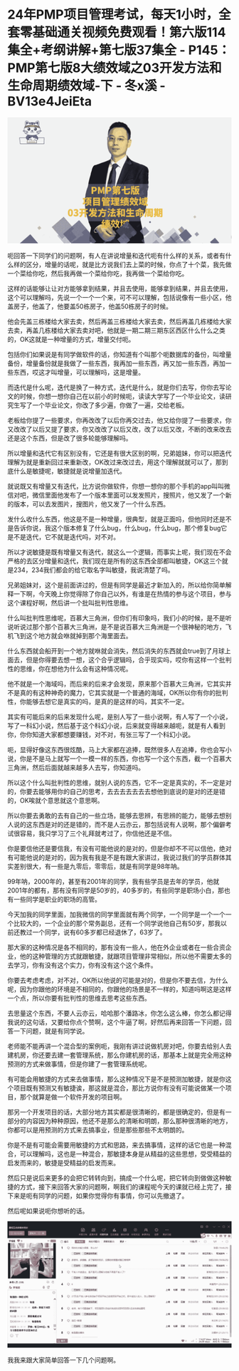 # 24年PMP项目管理考试，每天1小时，全套零基础通关视频免费观看！第六版114集全+考纲讲解+第七版37集全 - P145：PMP第七版8大绩效域之03开发方法和生命周期绩效域-下 - 冬x溪 - BV13e4JeiEta

![](img/9d0584da3ee8ae4b836b694d0608b30e_0.png)

呃回答一下同学们的问题啊，有人在讲说增量和迭代呃有什么样的关系，或者有什么样的区分，增量的话呢，就是比方说我们去上菜的时候，你点了十个菜，我先做一个菜给你吃，然后我再做一个菜给你吃，我再做一个菜给你吃。

这样的话能够让让对方能够拿到结果，并且去使用，能够拿到结果，并且去使用，这个可以理解吗，先说一个一个一个来，可不可以理解，包括说像有一些小区，他盖房子，他盖了，他要盖50栋房子，他盖50栋房子的时候。

他会先盖三栋楼给大家去卖，然后再盖三栋楼给大家去卖，然后再盖几栋楼给大家去卖，再盖几栋楼给大家去卖对吧，他就是一期二期三期东区西区什么什么之类的，OK这就是一种增量的方式，增量交付呃。

包括你们如果说是有同学做软件的话，你知道有个叫那个呃数据库的备份，叫增量备份，增量备份就是我做了一些东西，我再加一些东西，再又加一些东西，再加一些东西，哎这才叫增量，可以理解吗，这是增量。

而迭代是什么呢，迭代是换了一种方式，迭代是什么，就是你们去写，你你去写论文的时候，你想一想你自己在以前小的时候呃，读读大学写了一个毕业论文，读研究生写了一个毕业论文，你改了多少遍，你做了一遍，交给老板。

老板给你提了一些要求，你再改改了以后你再交过去，他又给你提了一些要求，你又改改了以后又提了要求，你又改改了以后又改，改了以后又改，不断的改来改去还是这个东西，但是改了很多轮能够理解吗。

所以增量和迭代它有区别没有，它还是有很大区别的啊，兄弟姐妹，你可以把迭代理解为就是重新回过来重新改，OK改过来改过去，用这个理解就就可以了，那到底什么是敏捷呢，敏捷就是说增量加迭代。

就说既又有增量又有迭代，比方说你做软件，你想一想你的那个手机的app叫叫微信对吧，微信里面他发布了一个版本里面可以发发照片，搜照片，他又发了一个新的版本，可以去发图片，搜图片，他又发了一个什么东西。

发什么收什么东西，他这是不是一种增量，很典型，就是正面吗，但他同时还是不是告诉你说，我这个版本修复了什么bug，什么bug，什么bug，那个修复bug它是不是迭代，它不就是迭代吗，对不对。

所以才说敏捷是既有增量又有迭代，就这么一个逻辑，而事实上呢，我们现在不会严格的去区分增量和迭代，我们现在是所有的这东西全部都叫敏捷，OK这三个就是234，234我们都会的给它取名字叫敏捷，我说清楚了吗。

兄弟姐妹对，这个是前面讲过的，但是有同学是最近才新加入的，所以给你简单解释一下啊，今天晚上你觉得除了你自己以外，有谁是在热情的参与这个项目，参与这个课程好啊，然后讲一个批叫批判性思维。

什么叫批判性思维呢，百慕大三角洲，但你们有印象吗，我们小的时候，是不是听说听说过那个那个百慕大三角洲，是不是说百慕大三角洲是一个很神秘的地方，飞机飞到这个地方就会咻就掉到那个海里面去。

什么东西就会船开到一个地方就咻就会消失，然后消失的东西就会true到了月球上面去，但是你得要去想一想，这个合乎逻辑吗，合乎现实吗，哎你有这样一个批判性的思维，你在想他为什么会有这种情况呢。

他不就是一个海域吗，而后来的后来才会发现，原来那个百慕大三角洲，它其实并不是真的有这种神奇的魔力，它其实就是一个普通的海域，OK所以你有你的批判性，你能够去想它是真实的吗，是真的是这样的吗，其实不一定。

其实有可能后来的后来发现什么呢，是别人写了一些小说啊，有人写了一个小说，写了一科幻小说，然后基于这个科幻小说，后来就变得越来越呃，就是有人看到你，你你知道大家都想要赚钱，对不对，有张三写了一个科幻小说。

呃，显得好像这东西很炫酷，马上大家都在追捧，既然很多人在追捧，你也会写小说，你是不是马上就写一个一模一样的东西，你也写一个这个东西，截一个百慕大三角洲，然后后面就越来越多人去写，你知道吗。

所以这个什么叫批判性的思维，就别人说的东西，它不一定是真实的，不一定是对的，你要去能够用你的自己的思考，去去去去去去去想他到底说的是对的还是错的，OK唉就个意思就这个意思啊。

所以你要去勇敢的去有自己的一些立场，能够去思辨，有思辨的能力，能够去想别人说的这东西是对的还是错的，而不是人云亦云，那包括说有人说啊，那个偏僻考试很容易，我只学习了三个礼拜就考过了，你信他还是不信。

你是要信他还是要信我，有没有可能他说的是对的，但是你却不不可以信他，绝对有可能他说的是对的，因为我有我是不是有跟大家讲过，我说过我们的学员群体其实差别很大，有一些是九零后，零零后，就是有同学是98年呐。

99年呐，2000年的，甚至有2001年的同学，我有些学员是去年的学员，他就2001年的都有，那有没有同学是50岁的，40多岁的，有些同学是职场小白，那也有一些同学是职业的职场的高管。

今天加我的同学里面，加我微信的同学里面就有两个同学，一个同学是一个一个一个比较大的，一个企业的那个常务副总，还有一个同学说他自己有50岁，那我以前还教过一个同学，说有60多岁都已经退休了，63岁了。

那大家的这种情况是各不相同的，那有没有一些人，他在外企业或者在一些合资企业，他的这种管理的方式就跟敏捷，就跟项目管理非常相似，所以他不需要太多的去学习，你有没有这个实力，你有没有这个这个条件。

你要去考虑考虑，对不对，OK所以他说的可能是对的，但是你不要去信，为什么呢，因为你跟他的环境是不相同的，你跟他的场景是不一样的，知道吗啊这是这样一个点，所以你要有批判性的思维去思考这些东西。

去思量这个东西，不要人云亦云，哈哈那个潘路冰，你怎么这么棒，你怎么都记得我说的这句话，又要给你点个赞啊，这个牛逼了啊，好然后再来回答一下问题，回答一下问题，就是有同学说。

老师能不能再讲一个混合型的案例呃，我刚有讲过说做机房对吧，你要去给别人去建机房，你还要去建一套管理系统，那么你建机房的话，那基本上就是完全用这种预测的方式来做事情，但是你建了一套管理系统呢。

有可能会用敏捷的方式来去做事情，那么这种情况下是不是预测加敏捷，就是你这个项目既有预测又有敏捷诶，那这就是混合，那比方说你有没有可能说做某一个项目，那个就算是做一个软件开发的项目啊。

那另一个开发项目的话，大部分地方其实都是很清晰的，都是很确定的，但是有一部分的内容因为种种原因，他还不是那么的清晰和明朗，那么那种很清晰的地方，你都可以是用预测的方式来去搞事业，但是那些那些不太明朗的。

你是不是有可能会需要用敏捷的方式和思路，来去搞事情，这样的话它也是一种混合，可以理解吗，这也是一种混合，那敏捷本身是从精益的这些思想，受受精益的启发而来的，敏捷是受精益的启发而来。

然后只是说后来更多的会把它转转向到，搞成一个什么呢，把它转向到做做这种敏捷的方式，接下来回答大家的问题啊，啊我们的课程呢今天的课就已经上完了，接下来是呃有同学的问题，如果你觉得你有事情，你可以先撤退了。

然后呢如果说呃你想听的话。

![](img/9d0584da3ee8ae4b836b694d0608b30e_2.png)

我我来跟大家简单回答一下几个问题啊。